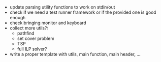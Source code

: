 * update parsing utility functions to work on stdin/out
* check if we need a test runner framework or if the provided one is good enough
* check bringing monitor and keyboard
* collect more utils?:
  * pathfind
  * set cover problem
  * TSP
  * full ILP solver?
* write a proper template with utils, main function, main header, ...
